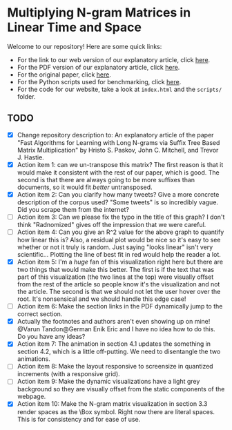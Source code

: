 # Multiplying N-gram Matrices in Linear Time and Space

Welcome to our repository! Here are some quick links:

- For the link to our web version of our explanatory article, click [here](https://varun-tandon.github.io/FastMatrixMultiplicationSuffixTrees/).
- For the PDF version of our explanatory article, click [here](pdfs/our_paper.pdf).
- For the original paper, click [here](pdfs/original_paper.pdf).
- For the Python scripts used for benchmarking, click [here](python/e2e.py).
- For the code for our website, take a look at `index.html` and the `scripts/` folder.

## TODO

- [x] Change repository description to: An explanatory article of the paper "Fast Algorithms for Learning with Long N-grams via Suffix Tree Based Matrix Multiplication" by Hristo S. Paskov, John C. Mitchell, and Trevor J. Hastie.
- [x] Action item 1: can we un-transpose this matrix? The first reason is that it would make it consistent with the rest of our paper, which is good. The second is that there are always going to be more suffixes than documents, so it would fit *better* untransposed.
- [x] Action item 2: Can you clarify how many tweets? Give a more concrete description of the corpus used? "Some tweets" is so incredibly vague. Did you scrape them from the internet?
- [ ] Action item 3: Can we please fix the typo in the title of this graph? I don't think "Radnomized" gives off the impression that we were careful.
- [ ] Action item 4: Can you give an R^2 value for the above graph to quantify how linear this is? Also, a residual plot would be nice so it's easy to see whether or not it truly is random. Just saying "looks linear" isn't very scientific... Plotting the line of best fit in red would help the reader a lot.
- [x] Action item 5: I'm a *huge* fan of this visualization right here but there are two things that would make this better. The first is if the text that was part of this visualization (the two lines at the top) were visually offset from the rest of the article so people know it's the visualization and not the article. The second is that we should not let the user hover over the root. It's nonsensical and we should handle this edge case!
- [ ] Action item 6: Make the section links in the PDF dynamically jump to the correct section.
- [x] Actually the footnotes and authors aren't even showing up on mine! @Varun Tandon@German Enik Eric and I have no idea how to do this. Do you have any ideas?
- [x] Action item 7: The animation in section 4.1 updates the something in section 4.2, which is a little off-putting. We need to disentangle the two animations.
- [ ] Action item 8: Make the layout responsive to screensize in quantized increments (with a responsive grid).
- [ ] Action item 9: Make the dynamic visualizations have a light grey background so they are visually offset from the static components of the webpage.
- [x] Action item 10: Make the N-gram matrix visualization in section 3.3 render spaces as the \Box symbol. Right now there are literal spaces. This is for consistency and for ease of use.
